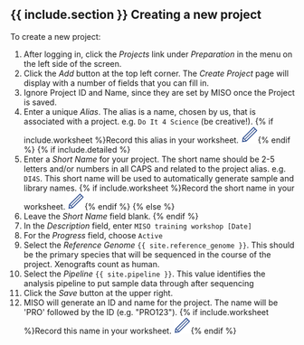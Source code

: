 ## {{ include.section }} Creating a new project

To create a new project:

1. After logging in, click the _Projects_ link under _Preparation_ in the menu on the left side
of the screen.
1. Click the _Add_ button at the top left corner. The _Create Project_ page will
display with a number of fields that you can fill in.
1. Ignore Project ID and Name, since they are set by MISO once the Project is saved.
1. Enter a unique _Alias_. The alias is a name, chosen by us, that is associated with a project. e.g. `Do It 4 Science`
   (be creative!). {% if include.worksheet %}Record this alias in your worksheet.
   <img src="pics/blue_pencil.png">{% endif %}
{% if include.detailed %}
1. Enter a _Short Name_ for your project. The short name should be 2-5 letters and/or numbers in all CAPS and related to
   the project alias. e.g. `DI4S`. This short name will be used to automatically generate sample and library names.
   {% if include.worksheet %}Record the short name in your worksheet. <img src="pics/blue_pencil.png">{% endif %}
{% else %}
1. Leave the _Short Name_ field blank.
{% endif %}
1. In the _Description_ field, enter `MISO training workshop [Date]`
1. For the _Progress_ field, choose `Active`
1. Select the _Reference Genome_ `{{ site.reference_genome }}`. This should be the primary species that will be
   sequenced in the course of the project. Xenografts count as human.
1. Select the _Pipeline_ `{{ site.pipeline }}`. This value identifies the analysis pipeline to put sample data through
   after sequencing
1. Click the _Save_ button at the upper right.
1. MISO will generate an ID and name for the project. The name will be 'PRO' followed by the ID (e.g. "PRO123").
   {% if include.worksheet %}Record this name in your worksheet. <img src="pics/blue_pencil.png">{% endif %}
